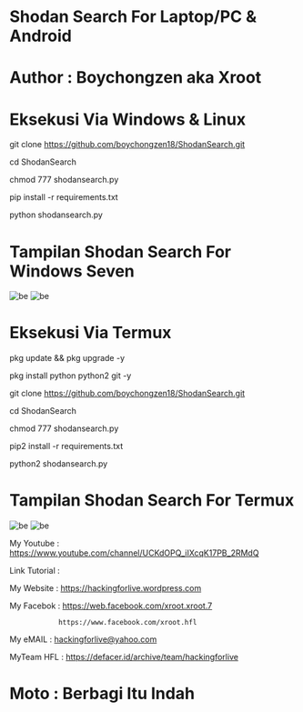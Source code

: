 # Shodan Search For Laptop/PC & Android

# Author : Boychongzen aka Xroot

# Eksekusi Via Windows & Linux

git clone https://github.com/boychongzen18/ShodanSearch.git

cd ShodanSearch

chmod 777 shodansearch.py

pip install -r requirements.txt

python shodansearch.py

# Tampilan Shodan Search For Windows Seven
![be](https://raw.githubusercontent.com/boychongzen18/ShodanSearch/master/shodan.jpg)
![be](https://raw.githubusercontent.com/boychongzen18/ShodanSearch/master/shodan1.jpg)
# Eksekusi Via Termux

pkg update && pkg upgrade -y

pkg install python python2 git -y

git clone https://github.com/boychongzen18/ShodanSearch.git

cd ShodanSearch

chmod 777 shodansearch.py

pip2 install -r requirements.txt

python2 shodansearch.py

# Tampilan Shodan Search For Termux
![be](https://raw.githubusercontent.com/boychongzen18/ShodanSearch/master/termux.jpg)
![be](https://raw.githubusercontent.com/boychongzen18/ShodanSearch/master/termux1.jpg)


My Youtube    : https://www.youtube.com/channel/UCKdOPQ_iIXcqK17PB_2RMdQ

Link Tutorial : 

My Website    : https://hackingforlive.wordpress.com

My Facebok    : https://web.facebook.com/xroot.xroot.7

                https://www.facebook.com/xroot.hfl

My eMAIL      : hackingforlive@yahoo.com

MyTeam HFL    : https://defacer.id/archive/team/hackingforlive

# Moto : Berbagi Itu Indah
